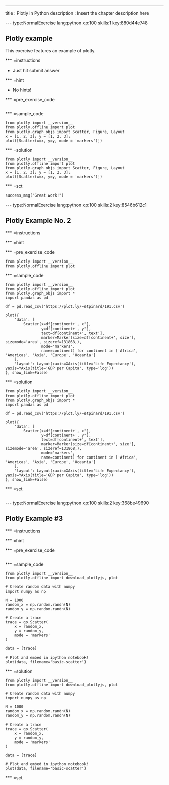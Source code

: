 ---
title       : Plotly in Python
description : Insert the chapter description here

--- type:NormalExercise lang:python xp:100 skills:1 key:880d44e748
## Plotly example

This exercise features an example of plotly.

*** =instructions
- Just hit submit answer

*** =hint
- No hints!

*** =pre_exercise_code
```{python}
```

*** =sample_code
```{python}
from plotly import __version__
from plotly.offline import plot
from plotly.graph_objs import Scatter, Figure, Layout
x = [1, 2, 3]; y = [1, 2, 3];
plot([Scatter(x=x, y=y, mode = 'markers')])
```

*** =solution
```{python}
from plotly import __version__
from plotly.offline import plot
from plotly.graph_objs import Scatter, Figure, Layout
x = [1, 2, 3]; y = [1, 2, 3];
plot([Scatter(x=x, y=y, mode = 'markers')])
```

*** =sct
```{python}
success_msg("Great work!")
```

--- type:NormalExercise lang:python xp:100 skills:2 key:8546b612c1
## Plotly Example No. 2




*** =instructions

*** =hint

*** =pre_exercise_code
```{python}
from plotly import __version__
from plotly.offline import plot
```

*** =sample_code
```{python}
from plotly import __version__
from plotly.offline import plot
from plotly.graph_objs import *
import pandas as pd

df = pd.read_csv('https://plot.ly/~etpinard/191.csv')

plot({
    'data': [
        Scatter(x=df[continent+', x'],
                y=df[continent+', y'],
                text=df[continent+', text'],
                marker=Marker(size=df[continent+', size'], sizemode='area', sizeref=131868,),
                mode='markers',
                name=continent) for continent in ['Africa', 'Americas', 'Asia', 'Europe', 'Oceania']
    ],
    'layout': Layout(xaxis=XAxis(title='Life Expectancy'), yaxis=YAxis(title='GDP per Capita', type='log'))
}, show_link=False)
```

*** =solution
```{python}
from plotly import __version__
from plotly.offline import plot
from plotly.graph_objs import *
import pandas as pd

df = pd.read_csv('https://plot.ly/~etpinard/191.csv')

plot({
    'data': [
        Scatter(x=df[continent+', x'],
                y=df[continent+', y'],
                text=df[continent+', text'],
                marker=Marker(size=df[continent+', size'], sizemode='area', sizeref=131868,),
                mode='markers',
                name=continent) for continent in ['Africa', 'Americas', 'Asia', 'Europe', 'Oceania']
    ],
    'layout': Layout(xaxis=XAxis(title='Life Expectancy'), yaxis=YAxis(title='GDP per Capita', type='log'))
}, show_link=False)
```

*** =sct
```{python}

```

--- type:NormalExercise lang:python xp:100 skills:2 key:368be49690
## Plotly Example #3



*** =instructions

*** =hint

*** =pre_exercise_code
```{python}

```

*** =sample_code
```{python}
from plotly import __version__
from plotly.offline import download_plotlyjs, plot

# Create random data with numpy
import numpy as np

N = 1000
random_x = np.random.randn(N)
random_y = np.random.randn(N)

# Create a trace
trace = go.Scatter(
    x = random_x,
    y = random_y,
    mode = 'markers'
)

data = [trace]

# Plot and embed in ipython notebook!
plot(data, filename='basic-scatter')

```

*** =solution
```{python}
from plotly import __version__
from plotly.offline import download_plotlyjs, plot

# Create random data with numpy
import numpy as np

N = 1000
random_x = np.random.randn(N)
random_y = np.random.randn(N)

# Create a trace
trace = go.Scatter(
    x = random_x,
    y = random_y,
    mode = 'markers'
)

data = [trace]

# Plot and embed in ipython notebook!
plot(data, filename='basic-scatter')
```

*** =sct
```{python}

```
